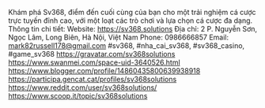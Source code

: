 Khám phá Sv368, điểm đến cuối cùng của bạn cho một trải nghiệm cá cược trực tuyến đỉnh cao, với một loạt các trò chơi và lựa chọn cá cược đa dạng.
Thông tin chi tiết:
Website: https://sv368.solutions
Địa chỉ: 2 P. Nguyễn Sơn, Ngọc Lâm, Long Biên, Hà Nội, Việt Nam
Phone: 0986666857
Email: mark82russell178@gmail.com
#sv368, #nha_cai_sv368, #sv368_casino, #game_sv368
https://gravatar.com/sv368solutions
https://www.swanmei.com/space-uid-3640526.html
https://www.blogger.com/profile/14860435800639938918
https://participa.gencat.cat/profiles/sv368solutions
https://www.reddit.com/user/sv368solutions/
https://www.scoop.it/topic/sv368solutions
